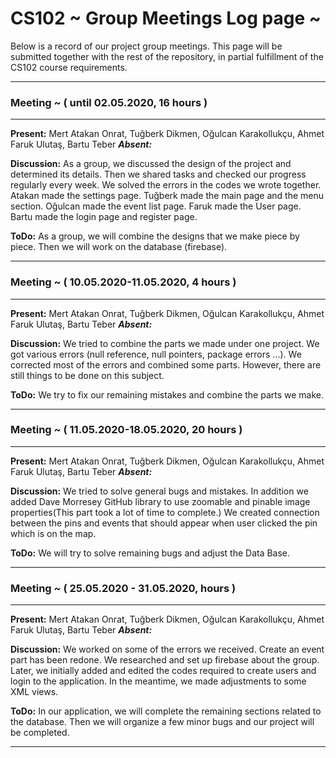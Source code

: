 # CS102 ~ Group Meetings Log page ~

Below is a record of our project group meetings. This page will be submitted together with the rest of the repository, in partial fulfillment of the CS102 course requirements.

****
### Meeting ~ ( until 02.05.2020, 16 hours )
****
**Present:** Mert Atakan Onrat, Tuğberk Dikmen, Oğulcan Karakollukçu, Ahmet Faruk Ulutaş, Bartu Teber  _**Absent:**_

**Discussion:** 
As a group, we discussed the design of the project and determined its details. Then we shared tasks and checked our progress regularly every week. We solved the errors in the codes we wrote together. Atakan made the settings page. Tuğberk made the main page and the menu section. Oğulcan made the event list page. Faruk made the User page. Bartu made the login page and register page.

**ToDo:** As a group, we will combine the designs that we make piece by piece. Then we will work on the database (firebase).

****
### Meeting ~ ( 10.05.2020-11.05.2020, 4 hours )
****
**Present:** Mert Atakan Onrat, Tuğberk Dikmen, Oğulcan Karakollukçu, Ahmet Faruk Ulutaş, Bartu Teber  _**Absent:**_

**Discussion:** 
We tried to combine the parts we made under one project. We got various errors (null reference, null pointers, package errors ...). We corrected most of the errors and combined some parts. However, there are still things to be done on this subject.

**ToDo:** We try to fix our remaining mistakes and combine the parts we make.
****
### Meeting ~ ( 11.05.2020-18.05.2020, 20 hours )
****
**Present:** Mert Atakan Onrat, Tuğberk Dikmen, Oğulcan Karakollukçu, Ahmet Faruk Ulutaş, Bartu Teber  _**Absent:**_

**Discussion:** 
We tried to solve general bugs and mistakes. In addition we added Dave Morresey GitHub library to use zoomable and pinable image properties(This part took a lot of time to complete.) We created connection between the pins and events that should appear when user clicked the pin which is on the map. 

**ToDo:**  We will try to solve remaining bugs and adjust the Data Base.
****
### Meeting ~ ( 25.05.2020 - 31.05.2020,  hours )
****
**Present:** Mert Atakan Onrat, Tuğberk Dikmen, Oğulcan Karakollukçu, Ahmet Faruk Ulutaş, Bartu Teber  _**Absent:**_

**Discussion:** 
We worked on some of the errors we received. Create an event part has been redone. We researched and set up firebase about the group. Later, we initially added and edited the codes required to create users and login to the application. In the meantime, we made adjustments to some XML views.

**ToDo:** In our application, we will complete the remaining sections related to the database. Then we will organize a few minor bugs and our project will be completed.
****
